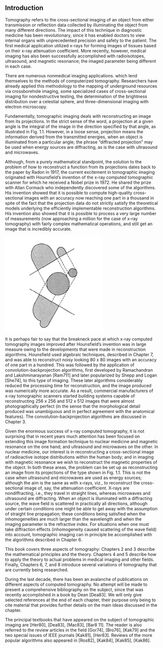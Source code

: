 Introduction
------------

  Tomography refers to the cross-sectional imaging of an object from either transmission or reflection data collected by illuminating the object from many different directions. The impact of this technique in diagnostic medicine has been revolutionary, since it has enabled doctors to view internal organs with unprecedented precision and safety to the patient. The first medical application utilized x-rays for forming images of tissues based on their x-ray attenuation coefficient. More recently, however, medical imaging has also been successfully accomplished with radioisotopes, ultrasound, and magnetic resonance; the imaged parameter being different in each case.

  There are numerous nonmedical imaging applications. which lend themselves to the methods of computerized tomography. Researchers have already applied this methodology to the mapping of underground resources via crossborehole imaging, some specialized cases of cross-sectional imaging for nondestructive testing, the determination of the brightness distribution over a celestial sphere, and three-dimensional imaging with electron microscopy.

  Fundamentally, tomographic imaging deals with reconstructing an image from its projections. In the strict sense of the word, a projection at a given angle is the integral of the image in the direction specified by that angle, as illustrated in Fig. 1.1. However, in a loose sense, projection means the information derived from the transmitted energies, when an object is illuminated from a particular angle; the phrase “diffracted projection” may be used when energy sources are diffracting, as is the case with ultrasound and microwaves.

  Although, from a purely mathematical standpoint, the solution to the problem of how to reconstruct a function from its projections dates back to the paper by Radon in 1917, the current excitement in tomographic imaging originated with Hounsfield’s invention of the x-ray computed tomographic scanner for which he received a Nobel prize in 1972. He shared the prize with Allan Cormack who independently discovered some of the algorithms. His invention showed that it is possible to compute high-quality cross-sectional images with an accuracy now reaching one part in a thousand in spite of the fact that the projection data do not strictly satisfy the theoretical models underlying the efficiently implementable reconstruction algorithms. His invention also showed that it is possible to process a very large number of measurements (now approaching a million for the case of x-ray tomography) with fairly complex mathematical operations, and still get an image that is incredibly accurate.

![Two projections are shown of an object consisting of a pair of cylinders](./figures/1-1.png "Figure 1.1")
 
  It is perhaps fair to say that the breakneck pace at which x-ray computed tomography images improved after Hounsfield’s invention was in large measure owing to the developments that were made in reconstruction algorithms. Hounsfield used algebraic techniques, described in Chapter 7, and was able to reconstruct noisy looking 80 x 80 images with an accuracy of one part in a hundred. This was followed by the application of convolution-backprojection algorithms, first developed by Ramachandran and Lakshminarayanan [Ram711] and later popularized by Shepp and Logan [She74], to this type of imaging. These later algorithms considerably reduced the processing time for reconstruction, and the image produced was numerically more accurate. As a result, commercial manufacturers of x-ray tomographic scanners started building systems capable of reconstructing 256 x 256 and 512 x 512 images that were almost photographically perfect (in the sense that the morphological detail produced was unambiguous and in perfect agreement with the anatomical features). The convolution-backprojection algorithms are discussed in Chapter 3.

  Given the enormous success of x-ray computed tomography, it is not surprising that in recent years much attention has been focused on extending this image formation technique to nuclear medicine and magnetic resonance on the one hand; and ultrasound and microwaves on the other. In nuclear medicine, our interest is in reconstructing a cross-sectional image of radioactive isotope distributions within the human body; and in imaging with magnetic resonance we wish to reconstruct the magnetic properties of the object. In both these areas, the problem can be set up as reconstructing an image from its projections of the type shown in Fig. 1.1. This is not the case when ultrasound and microwaves are used as energy sources; although the  aim is the same as with x-rays, viz., to reconstruct the cross-sectional image of, say, the attenuation coefficient. X-rays are nondiffracting, i.e., they travel in straight lines, whereas microwaves and ultrasound are diffracting. When an object is illuminated with a diffracting source, the wave field is scattered in practically all directions, although under certain conditions one might be able to get away with the assumption of straight line propagation; these conditions being satisfied when the inhomogeneities are much larger than the wavelength and when the imaging parameter is the refractive index. For situations when one must take diffraction effects (inhomogeneity caused scattering of the wave field) into account, tomographic imaging can in principle be accomplished with the algorithms described in Chapter 6.

  This book covers three aspects of tomography: Chapters 2 and 3 describe the mathematical principles and the theory. Chapters 4 and 5 describe how to apply the theory to actual problems in medical imaging and other fields. Finally, Chapters 6, 7, and 8 introduce several variations of tomography that are currently being researched.

  During the last decade, there has been an avalanche of publications on different aspects of computed tomography. No attempt will be made to present a comprehensive bibliography on the subject, since that was recently accomplished in a book by Dean [Dea83]. We will only give selected references at the end of each chapter, their purpose only being to cite material that provides further details on the main ideas discussed in the chapter.

  The principal textbooks that have appeared on the subject of tomographic imaging are [Her80], [Dea83], [Mac83], [Bar8 11]. The reader is also referred to the review articles in the field [Gor74], [Bro76], [Kak79] and the two special issues of IEEE journals [Kak81], [Her83]. Reviews of the more popular algorithms also appeared in [Ros82], [Kak84], [Kak85], [Kak86].